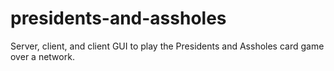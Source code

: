 presidents-and-assholes
=======================

Server, client, and client GUI to play the Presidents and Assholes card game over a network.

